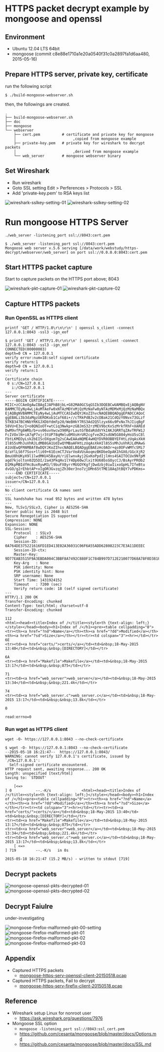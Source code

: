 # HTTPS packet decrypt example by mongoose and openssl

## Environment

* Ubuntu 12.04 LTS 64bit
* mongoose (commit c8e88e1710a1e20a0540f31c0a2897fa1d6aa480, 2015-05-16)

## Prepare HTTPS server, private key, certificate

run the following script

```
$ ./build-mongoose-webserver.sh
```

then, the followings are created.

```
.
├── build-mongoose-webserver.sh
├── doc
├── mongoose
└── webserver
    ├── cert.pem          # certificate and private key for mongoose
    │                          ,copied from mongoose example
    ├── private-key.pem   # private key for wireshark to decrypt packets
    │                          ,derived from mongoose example
    └── web_server        # mongoose webserver binary
```

## Set Wireshark

- Run wireshark
- Goto SSL setting Edit > Perferences > Protocols > SSL
- Add 'private-key.pem' to RSA keys list

![wireshark-sslkey-setting-01](wireshark-sslkey-setting-01.png)
![wireshark-sslkey-setting-02](wireshark-sslkey-setting-02.png)

# Run mongoose HTTPS Server

`./web_server -listening_port ssl://8043:cert.pem`

```
$ ./web_server -listening_port ssl://8043:cert.pem
Mongoose web server v.5.6 serving [/data/work/webstudy/https-decrypt/webserver/web_server] on port ssl://0.0.0.0:8043:cert.pem
```

## Start HTTPS packet capture

Start to capture packets on the HTTPS port above; 8043

![wireshark-pkt-capture-01](wireshark-pkt-capture-01.png)
![wireshark-pkt-capture-02](wireshark-pkt-capture-02.png)

## Capture HTTPS packets

### Run OpenSSL as HTTPS client

`printf 'GET / HTTP/1.0\r\n\r\n' | openssl s_client -connect 127.0.0.1:8043 -ssl3 -ign_eof`

```
$ printf 'GET / HTTP/1.0\r\n\r\n' | openssl s_client -connect 127.0.0.1:8043 -ssl3 -ign_eof
CONNECTED(00000003)
depth=0 CN = 127.0.0.1
verify error:num=18:self signed certificate
verify return:1
depth=0 CN = 127.0.0.1
verify return:1
---
Certificate chain
 0 s:/CN=127.0.0.1
   i:/CN=127.0.0.1
---
Server certificate
-----BEGIN CERTIFICATE-----
MIIC+zCCAeOgAwIBAgIJAPhB8jbL+G82MA0GCSqGSIb3DQEBCwUAMBQxEjAQBgNV
BAMMCTEyNy4wLjAuMTAeFw0xNTAzMDYxMjQzMzNaFw0yNTAzMDMxMjQzMzNaMBQx
EjAQBgNVBAMMCTEyNy4wLjAuMTCCASIwDQYJKoZIhvcNAQEBBQADggEPADCCAQoC
ggEBALi3b3daMgzUEROKob1Caf68i+//cTRkPdBJv2cOBak21CdQzY0Nvx73GLzf
5TKB347BCHNbYRKGJXDbYdmFp20/WeBHkY7RS3Ad2Q5lzyx66u9PxNx7hJIiqBgF
58VU+E3o/I+o8QNIoOT+wtCiq3Nwkp+zGBJmS32rzMEV9bcKxSzMrkfRhF+XAREd
DwM9vfPg6WRb/b+vv06uvVwcw390RprLautGfBdaRddVYkIAKJGRRTqZAvTRFW1J
FcIVOxlN+iA7qP7xjr3tUP78qMmlu0MXsHrUR2cgfveZK2sdUW5G804yHsU5sC8l
FbtLKMEOyLsk2bEIScOXgum7g2sCAwEAAaNQME4wHQYDVR0OBBYEFHtLzUqAsXkH
Il8S5sMhJuVhRJLdMB8GA1UdIwQYMBaAFHtLzUqAsXkHIl8S5sMhJuVhRJLdMAwG
A1UdEwQFMAMBAf8wDQYJKoZIhvcNAQELBQADggEBAEzHc0AOr+qs0OFvWMfcSMi7
O/aYlLS6f7Sos+lli69+61EcmCTJVarVeAVUsAoqmzBKDbeOpAK1hGX6/GGcXjR2
BmuU0hUKyX9l1lwdMKU45BayH/riElwnvAyj2GxKoPpdIjlHns4SAITOCUx9NfpM
agd7kjolton0ZQ5DI/2a43PkqHv1lY4Dp60wJlxit9U68bsGOycCJ/BsAyrPROb2
D1MkpMBIdfHc8uxRywM3/l9buFX8yrrMUGOYKgfjDwdzbj0iwIixoGpHL7IfeBtu
dvGO/g2rEhbtAP+xIgOR3GvzqjZh30er3no7zjDMn65tTME18Aq3tBQY7vPDKms=
-----END CERTIFICATE-----
subject=/CN=127.0.0.1
issuer=/CN=127.0.0.1
---
No client certificate CA names sent
---
SSL handshake has read 952 bytes and written 478 bytes
---
New, TLSv1/SSLv3, Cipher is AES256-SHA
Server public key is 2048 bit
Secure Renegotiation IS supported
Compression: NONE
Expansion: NONE
SSL-Session:
    Protocol  : SSLv3
    Cipher    : AES256-SHA
    Session-ID: 0A764DE375221616FD1ED413E02A36031C06F6A55ADD62808223C7E3A11DEEEC
    Session-ID-ctx: 
    Master-Key: 9D77EAB3515F9A3EBDA004C3BBF8A7492C880F1C784B997D712E210077D68A78F0D381FC66FEE02D7D7FCB3E64E602E5
    Key-Arg   : None
    PSK identity: None
    PSK identity hint: None
    SRP username: None
    Start Time: 1431924152
    Timeout   : 7200 (sec)
    Verify return code: 18 (self signed certificate)
---
HTTP/1.1 200 OK
Transfer-Encoding: chunked
Content-Type: text/html; charset=utf-8
Transfer-Encoding: chunked

112
<html><head><title>Index of /</title><style>th {text-align: left;}</style></head><body><h1>Index of /</h1><pre><table cellpadding="0"><tr><th><a href="?nd">Name</a></th><th><a href="?dd">Modified</a></th><th><a href="?sd">Size</a></th></tr><tr><td colspan="3"><hr></td></tr>
6E
<tr><td><a href="certs/">certs/</a></td><td>&nbsp;18-May-2015 13:40</td><td>&nbsp;&nbsp;[DIRECTORY]</td></tr>

6A
<tr><td><a href="Makefile">Makefile</a></td><td>&nbsp;18-May-2015 13:17</td><td>&nbsp;&nbsp;875</td></tr>

71
<tr><td><a href="web_server">web_server</a></td><td>&nbsp;18-May-2015 13:34</td><td>&nbsp;&nbsp;221.4k</td></tr>

74
<tr><td><a href="web_server.c">web_server.c</a></td><td>&nbsp;18-May-2015 13:17</td><td>&nbsp;&nbsp;13.8k</td></tr>

0

read:errno=0
```

### Run wget as HTTPS client

`wget -O- https://127.0.0.1:8043 --no-check-certificate`

```
$ wget -O- https://127.0.0.1:8043 --no-check-certificate
--2015-05-18 16:21:47--  https://127.0.0.1:8043/
WARNING: cannot verify 127.0.0.1's certificate, issued by `/CN=127.0.0.1':
  Self-signed certificate encountered.
HTTP request sent, awaiting response... 200 OK
Length: unspecified [text/html]
Saving to: `STDOUT'

    [<=>                                                                                        ] 0           --.-K/s              <html><head><title>Index of /</title><style>th {text-align: left;}</style></head><body><h1>Index of /</h1><pre><table cellpadding="0"><tr><th><a href="?nd">Name</a></th><th><a href="?dd">Modified</a></th><th><a href="?sd">Size</a></th></tr><tr><td colspan="3"><hr></td></tr><tr><td><a href="certs/">certs/</a></td><td>&nbsp;18-May-2015 13:40</td><td>&nbsp;&nbsp;[DIRECTORY]</td></tr>
<tr><td><a href="Makefile">Makefile</a></td><td>&nbsp;18-May-2015 13:17</td><td>&nbsp;&nbsp;875</td></tr>
<tr><td><a href="web_server">web_server</a></td><td>&nbsp;18-May-2015 13:34</td><td>&nbsp;&nbsp;221.4k</td></tr>
<tr><td><a href="web_server.c">web_server.c</a></td><td>&nbsp;18-May-2015 13:17</td><td>&nbsp;&nbsp;13.8k</td></tr>
    [ <=>                                                                                       ] 719         --.-K/s   in 0s      

2015-05-18 16:21:47 (15.2 MB/s) - written to stdout [719]
```

## Decrypt packets

![mongoose-openssl-pkts-decrypted-01](mongoose-openssl-pkts-decrypted-01.png)
![mongoose-openssl-pkts-decrypted-02](mongoose-openssl-pkts-decrypted-02.png)

## Decrypt Faiulre

under-investigating

![mongoose-firefox-malformed-pkt-00-setting](mongoose-firefox-malformed-pkt-00-setting.png)
![mongoose-firefox-malformed-pkt-01](mongoose-firefox-malformed-pkt-01.png)
![mongoose-firefox-malformed-pkt-02](mongoose-firefox-malformed-pkt-02.png)
![mongoose-firefox-malformed-pkt-03](mongoose-firefox-malformed-pkt-03.png)

## Appendix

* Captured HTTPS packets
    * [mongoose-https-serv-openssl-client-20150518.pcap](mongoose-https-serv-openssl-client-20150518.pcap)
* Captured HTTPS packets, Fail to decrypt
    * [mongoose-https-serv-firefix-client-20150518.pcap](mongoose-https-serv-firefix-client-20150518.pcap)


## Reference

* Wireshark setup Linux for nonroot user
    * https://ask.wireshark.org/questions/7976
* Mongoose SSL option
    * `mongoose -listening_port ssl://8043:ssl_cert.pem`
    * https://github.com/cesanta/mongoose/blob/master/docs/Options.md
    * https://github.com/cesanta/mongoose/blob/master/docs/SSL.md
